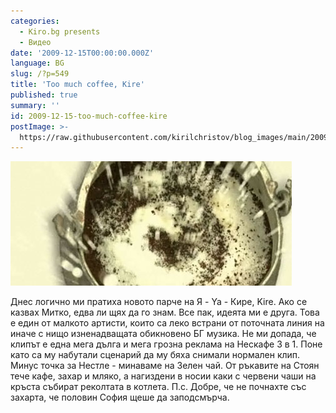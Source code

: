 ```yaml
---
categories:
  - Kiro.bg presents
  - Видео
date: '2009-12-15T00:00:00.000Z'
language: BG
slug: /?p=549
title: 'Too much coffee, Kire'
published: true
summary: ''
id: 2009-12-15-too-much-coffee-kire
postImage: >-
  https://raw.githubusercontent.com/kirilchristov/blog_images/main/2009/12/cafei.jpg
---
```


![cafei](https://raw.githubusercontent.com/kirilchristov/blog_images/main/2009/12/cafei.jpg)

 Днес логично ми пратиха новото парче на Я - Ya - Кире, Kire. Ако се казвах Митко, едва ли щях да го знам. Все пак, идеята ми е друга. Това е един от малкото артисти, които са леко встрани от поточната линия на иначе с нищо изненадващата обикновено БГ музика. Не ми допада, че клипът е една мега дълга и мега грозна реклама на Нескафе 3 в 1. Поне като са му набутали сценарий да му бяха снимали нормален клип. Минус точка за Нестле - минаваме на Зелен чай. От ръкавите на Стоян тече кафе, захар и мляко, а нагиздени в носии каки с червени чаши на кръста събират реколтата в котлета.  П.с. Добре, че не почнахте със захарта, че половин София щеше да заподсмърча.
